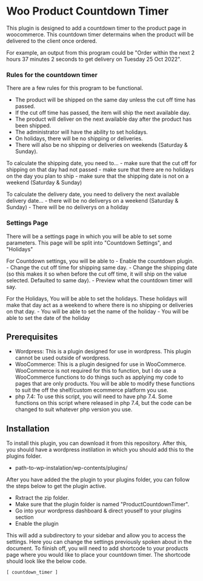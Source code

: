 # Woo Product Countdown Timer

This plugin is designed to add a countdown timer to the product page in woocommerce. This countdown timer determains when the product will be delivered to the client once ordered.

For example, an output from this program could be "Order within the next 2 hours 37 minutes 2 seconds to get delivery on Tuesday 25 Oct 2022". 

### Rules for the countdown timer

There are a few rules for this program to be functional.
- The product will be shipped on the same day unless the cut off time has passed.
- If the cut off time has passed, the item will ship the next available day.
- The product will deliver on the next available day after the product has been shipped.
- The administrator will have the ability to set holidays.
- On holidays, there will be no shipping or deliveries.
- There will also be no shipping or deliveries on weekends (Saturday & Sunday).

To calculate the shipping date, you need to...
	- make sure that the cut off for shipping on that day had not passed
	- make sure that there are no holidays on the day you plan to ship 
	- make sure that the shipping date is not on a weekend (Saturday & Sunday)

To calculate the delivery date, you need to delivery the next available delivery date...
	- there will be no deliverys on a weekend (Saturday & Sunday)
	- There will be no deliverys on a holiday

### Settings Page

There will be a settings page in which you will be able to set some parameters. This page will be split into "Countdown Settings", and "Holidays"

For Countdown settings, you will be able to
    - Enable the countdown plugin.
    - Change the cut off time for shipping same day.
    - Change the shipping date (so this makes it so when before the cut off time, it will ship on the value selected. Defaulted to same day).
    - Preview what the countdown timer will say.

For the Holidays, You will be able to set the holidays. These holidays will make that day act as a weekend to where there is no shipping or deliveries on that day.
    - You will be able to set the name of the holiday
    - You will be able to set the date of the holiday


## Prerequisites 

- Wordpress: This is a plugin designed for use in wordpress. This plugin cannot be used outside of wordpress. 
- WooCommerce: This is a plugin designed for use in WooCommerce. WooCommerce is not required for this to function, but I do use a WooCommerce functions to do things such as applying my code to pages that are only products. You will be able to modify these functions to suit the off the shelf/custom ecommerce platform you use.
- php 7.4: To use this script, you will need to have php 7.4. Some functions on this script where released in php 7.4, but the code can be changed to suit whatever php version you use.


## Installation

To install this plugin, you can download it from this repository. After this, you should have a wordpress instilation in which you should add this to the plugins folder. 

- path-to-wp-instalation/wp-contents/plugins/

After you have added the the plugin to your plugins folder, you can follow the steps below to get the plugin active.

- Rxtract the zip folder.
- Make sure that the plugin folder is named "ProductCountdownTimer". 
- Go into your wordpress dashboard & direct youself to your plugins section
- Enable the plugin

This will add a subdirectory to your sidebar and allow you to access the settings. Here you can change the settings previously spoken about in the document. To fiinish off, you will need to add shortcode to your products page where you would like to place your countdown timer. The shortcode should look like the below code.

```
[ countdown_timer ]
```